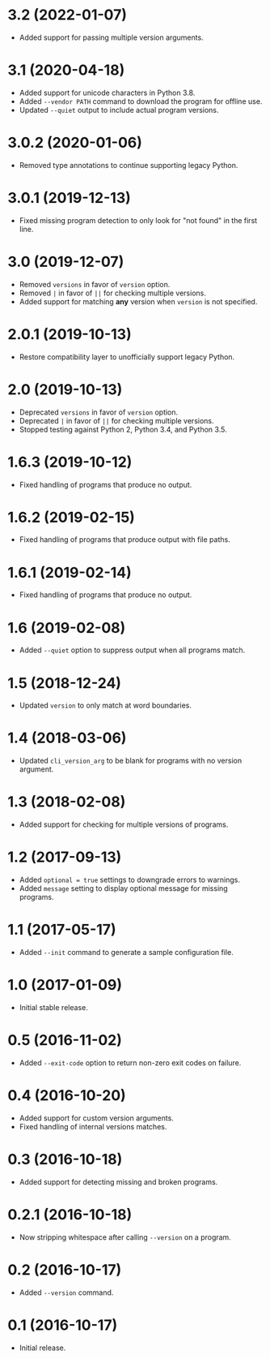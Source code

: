 # 3.2 (2022-01-07)

- Added support for passing multiple version arguments.

# 3.1 (2020-04-18)

- Added support for unicode characters in Python 3.8.
- Added `--vendor PATH` command to download the program for offline use.
- Updated `--quiet` output to include actual program versions.

# 3.0.2 (2020-01-06)

- Removed type annotations to continue supporting legacy Python.

# 3.0.1 (2019-12-13)

- Fixed missing program detection to only look for "not found" in the first line.

# 3.0 (2019-12-07)

- Removed `versions` in favor of `version` option.
- Removed `|` in favor of `||` for checking multiple versions.
- Added support for matching **any** version when `version` is not specified.

# 2.0.1 (2019-10-13)

- Restore compatibility layer to unofficially support legacy Python.

# 2.0 (2019-10-13)

- Deprecated `versions` in favor of `version` option.
- Deprecated `|` in favor of `||` for checking multiple versions.
- Stopped testing against Python 2, Python 3.4, and Python 3.5.

# 1.6.3 (2019-10-12)

- Fixed handling of programs that produce no output.

# 1.6.2 (2019-02-15)

- Fixed handling of programs that produce output with file paths.

# 1.6.1 (2019-02-14)

- Fixed handling of programs that produce no output.

# 1.6 (2019-02-08)

- Added `--quiet` option to suppress output when all programs match.

# 1.5 (2018-12-24)

- Updated `version` to only match at word boundaries.

# 1.4 (2018-03-06)

- Updated `cli_version_arg` to be blank for programs with no version argument.

# 1.3 (2018-02-08)

- Added support for checking for multiple versions of programs.

# 1.2 (2017-09-13)

- Added `optional = true` settings to downgrade errors to warnings.
- Added `message` setting to display optional message for missing programs.

# 1.1 (2017-05-17)

- Added `--init` command to generate a sample configuration file.

# 1.0 (2017-01-09)

- Initial stable release.

# 0.5 (2016-11-02)

- Added `--exit-code` option to return non-zero exit codes on failure.

# 0.4 (2016-10-20)

- Added support for custom version arguments.
- Fixed handling of internal versions matches.

# 0.3 (2016-10-18)

- Added support for detecting missing and broken programs.

# 0.2.1 (2016-10-18)

- Now stripping whitespace after calling `--version` on a program.

# 0.2 (2016-10-17)

- Added `--version` command.

# 0.1 (2016-10-17)

- Initial release.
